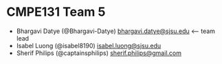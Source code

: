 # CMPE131 Team 5
- Bhargavi Datye (@Bhargavi-Datye) bhargavi.datye@sjsu.edu   <-- team lead
- Isabel Luong (@isabel8190) isabel.luong@sjsu.edu
- Sherif Philips (@captainsphilips) sherif.philips@gmail.com
